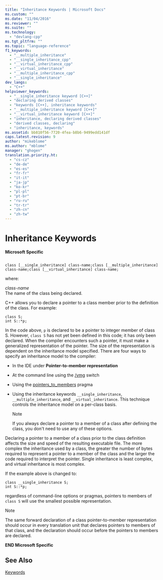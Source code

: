 ```yaml
---
title: "Inheritance Keywords | Microsoft Docs"
ms.custom: ""
ms.date: "11/04/2016"
ms.reviewer: ""
ms.suite: ""
ms.technology: 
  - "devlang-cpp"
ms.tgt_pltfrm: ""
ms.topic: "language-reference"
f1_keywords: 
  - "__multiple_inheritance"
  - "__single_inheritance_cpp"
  - "__virtual_inheritance_cpp"
  - "__virtual_inheritance"
  - "__multiple_inheritance_cpp"
  - "__single_inheritance"
dev_langs: 
  - "C++"
helpviewer_keywords: 
  - "__single_inheritance keyword [C++]"
  - "declaring derived classes"
  - "keywords [C++], inheritance keywords"
  - "__multiple_inheritance keyword [C++]"
  - "__virtual_inheritance keyword [C++]"
  - "inheritance, declaring derived classes"
  - "derived classes, declaring"
  - "inheritance, keywords"
ms.assetid: bb810f56-7720-4fea-b8b6-9499edd141df
caps.latest.revision: 9
author: "mikeblome"
ms.author: "mblome"
manager: "ghogen"
translation.priority.ht: 
  - "cs-cz"
  - "de-de"
  - "es-es"
  - "fr-fr"
  - "it-it"
  - "ja-jp"
  - "ko-kr"
  - "pl-pl"
  - "pt-br"
  - "ru-ru"
  - "tr-tr"
  - "zh-cn"
  - "zh-tw"
---
```

# Inheritance Keywords
**Microsoft Specific**  
  
```  
  
class [__single_inheritance] class-name;class [__multiple_inheritance] class-name;class [__virtual_inheritance] class-name;  
```  
  
 where:  
  
 *class-name*  
 The name of the class being declared.  
  
 C++ allows you to declare a pointer to a class member prior to the definition of the class. For example:  
  
```  
class S;  
int S::*p;  
```  
  
 In the code above, `p` is declared to be a pointer to integer member of class S. However, `class S` has not yet been defined in this code; it has only been declared. When the compiler encounters such a pointer, it must make a generalized representation of the pointer. The size of the representation is dependent on the inheritance model specified. There are four ways to specify an inheritance model to the compiler:  
  
-   In the IDE under **Pointer-to-member representation**  
  
-   At the command line using the [/vmg](../build/reference/vmb-vmg-representation-method.md) switch  
  
-   Using the [pointers_to_members](../preprocessor/pointers-to-members.md) pragma  
  
-   Using the inheritance keywords `__single_inheritance`, `__multiple_inheritance`, and `__virtual_inheritance`. This technique controls the inheritance model on a per-class basis.  
  
    > [!NOTE]
    >  If you always declare a pointer to a member of a class after defining the class, you don't need to use any of these options.  
  
 Declaring a pointer to a member of a class prior to the class definition affects the size and speed of the resulting executable file. The more complex the inheritance used by a class, the greater the number of bytes required to represent a pointer to a member of the class and the larger the code required to interpret the pointer. Single inheritance is least complex, and virtual inheritance is most complex.  
  
 If the example above is changed to:  
  
```  
class __single_inheritance S;  
int S::*p;  
```  
  
 regardless of command-line options or pragmas, pointers to members of `class S` will use the smallest possible representation.  
  
> [!NOTE]
>  The same forward declaration of a class pointer-to-member representation should occur in every translation unit that declares pointers to members of that class, and the declaration should occur before the pointers to members are declared.  
  
 **END Microsoft Specific**  
  
## See Also  
 [Keywords](../cpp/keywords-cpp.md)